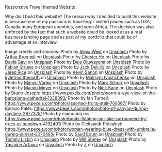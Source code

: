Responsive Travel themed Website

Why  did I build this website?
The reason why I decided to build this website is because one of my passions is travelling. I visited places such as USA, Canada
many European countries, and soon Africa. The decision was also enforced by the fact that such a website could be looked at as 
a real business landing page and as part of my portfolio that could be of advantage at an interview.

Image credits and sources:
Photo by <a href="https://unsplash.com/@thesologirlstravelguide?utm_source=unsplash&utm_medium=referral&utm_content=creditCopyText">Alexa West</a> on <a href="https://unsplash.com/?utm_source=unsplash&utm_medium=referral&utm_content=creditCopyText">Unsplash</a>
Photo by <a href="https://unsplash.com/@arthurbrognoli?utm_source=unsplash&utm_medium=referral&utm_content=creditCopyText">Arthur Brognoli</a> on <a href="https://unsplash.com/?utm_source=unsplash&utm_medium=referral&utm_content=creditCopyText">Unsplash</a>
Photo by <a href="https://unsplash.com/@chesterho?utm_source=unsplash&utm_medium=referral&utm_content=creditCopyText">Chester Ho</a> on <a href="https://unsplash.com/?utm_source=unsplash&utm_medium=referral&utm_content=creditCopyText">Unsplash</a>
Photo by <a href="https://unsplash.com/@davidgaviphoto?utm_source=unsplash&utm_medium=referral&utm_content=creditCopyText">David Gavi</a> on <a href="https://unsplash.com/?utm_source=unsplash&utm_medium=referral&utm_content=creditCopyText">Unsplash</a>
Photo by <a href="https://unsplash.com/es/@errbodysaycheese?utm_source=unsplash&utm_medium=referral&utm_content=creditCopyText">Dele Oluwayomi</a> on <a href="https://unsplash.com/?utm_source=unsplash&utm_medium=referral&utm_content=creditCopyText">Unsplash</a>
Photo by <a href="https://unsplash.com/@_fabian_?utm_source=unsplash&utm_medium=referral&utm_content=creditCopyText">Fabian Struwe</a> on <a href="https://unsplash.com/?utm_source=unsplash&utm_medium=referral&utm_content=creditCopyText">Unsplash</a>
Photo by <a href="https://unsplash.com/@jackdelulio?utm_source=unsplash&utm_medium=referral&utm_content=creditCopyText">Jack Delulio</a> on <a href="https://unsplash.com/?utm_source=unsplash&utm_medium=referral&utm_content=creditCopyText">Unsplash</a>
Photo by <a href="https://unsplash.com/@jareddrice?utm_source=unsplash&utm_medium=referral&utm_content=creditCopyText">Jared Rice</a> on <a href="https://unsplash.com/?utm_source=unsplash&utm_medium=referral&utm_content=creditCopyText">Unsplash</a>
Photo by <a href="https://unsplash.com/@photosbykev?utm_source=unsplash&utm_medium=referral&utm_content=creditCopyText">Kevin Sanon</a> on <a href="https://unsplash.com/?utm_source=unsplash&utm_medium=referral&utm_content=creditCopyText">Unsplash</a>
Photo by <a href="https://unsplash.com/@kylefrederick10?utm_source=unsplash&utm_medium=referral&utm_content=creditCopyText">kylefromthenorth</a> on <a href="https://unsplash.com/?utm_source=unsplash&utm_medium=referral&utm_content=creditCopyText">Unsplash</a>
Photo by <a href="https://unsplash.com/@maksymiv?utm_source=unsplash&utm_medium=referral&utm_content=creditCopyText">Maksym Ivashchenko</a> on <a href="https://unsplash.com/?utm_source=unsplash&utm_medium=referral&utm_content=creditCopyText">Unsplash</a>
Photo by <a href="https://unsplash.com/@varmamanyu?utm_source=unsplash&utm_medium=referral&utm_content=creditCopyText">Manyu Varma</a> on <a href="https://unsplash.com/@varmamanyu?utm_source=unsplash&utm_medium=referral&utm_content=creditCopyText">Unsplash</a>
Photo by <a href="https://unsplash.com/@caraxmarc?utm_source=unsplash&utm_medium=referral&utm_content=creditCopyText">Marc Schorr</a> on <a href="https://unsplash.com/?utm_source=unsplash&utm_medium=referral&utm_content=creditCopyText">Unsplash</a>
Photo by <a href="https://unsplash.com/@marvelous?utm_source=unsplash&utm_medium=referral&utm_content=creditCopyText">Marvin Meyer</a> on <a href="https://unsplash.com/?utm_source=unsplash&utm_medium=referral&utm_content=creditCopyText">Unsplash</a>
Photo by <a href="https://unsplash.com/@nickkane?utm_source=unsplash&utm_medium=referral&utm_content=creditCopyText">Nick Kane</a> on <a href="https://unsplash.com/?utm_source=unsplash&utm_medium=referral&utm_content=creditCopyText">Unsplash</a>
Photo by Bruno Joseph: https://www.pexels.com/photo/worm-s-eye-view-of-the-barcelona-cathedral-1338393/
Photo by Ian Turnell: https://www.pexels.com/photo/assorted-fruits-stall-709567/
Photo by Ignacio Palés: https://www.pexels.com/photo/photo-of-canyon-during-daytime-2877375/
Photo by mamunurpics: https://www.pexels.com/photo/boats-floating-on-lake-surrounded-by-trees-at-sundown-4192491/
Photo by Oleksandr Pidvalnyi: https://www.pexels.com/photo/woman-wearing-blue-dress-with-umbrella-during-sunset-2070485/
Photo by <a href="https://unsplash.com/@saudedum?utm_source=unsplash&utm_medium=referral&utm_content=creditCopyText">Saud Edum</a> on <a href="https://unsplash.com/?utm_source=unsplash&utm_medium=referral&utm_content=creditCopyText">Unsplash</a>
Photo by <a href="https://unsplash.com/@tlisbin?utm_source=unsplash&utm_medium=referral&utm_content=creditCopyText">Tommy Lisbin</a> on <a href="https://unsplash.com/?utm_source=unsplash&utm_medium=referral&utm_content=creditCopyText">Unsplash</a>
Photo by <a href="https://unsplash.com/@willshirley?utm_source=unsplash&utm_medium=referral&utm_content=creditCopyText">Will Shirley</a> on <a href="https://unsplash.com/?utm_source=unsplash&utm_medium=referral&utm_content=creditCopyText">Unsplash</a>
Photo by <a href="https://unsplash.com/@yasmine_photo?utm_source=unsplash&utm_medium=referral&utm_content=creditCopyText">Yasmine Arfaoui</a> on <a href="https://unsplash.com/?utm_source=unsplash&utm_medium=referral&utm_content=creditCopyText">Unsplash</a>
Photo by <a href="https://unsplash.com/@dead____artist?utm_source=unsplash&utm_medium=referral&utm_content=creditCopyText">Z</a> on <a href="https://unsplash.com/?utm_source=unsplash&utm_medium=referral&utm_content=creditCopyText">Unsplash</a>
